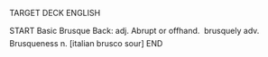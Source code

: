 TARGET DECK
ENGLISH

START
Basic
Brusque
Back: adj. Abrupt or offhand.  brusquely adv. Brusqueness n. [italian brusco sour]
END
